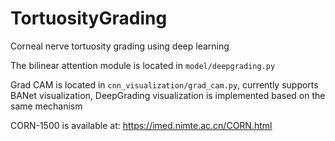 # TortuosityGrading

Corneal nerve tortuosity grading using deep learning

The bilinear attention module is located in ```model/deepgrading.py```

Grad CAM is located in ```cnn_visualization/grad_cam.py```, currently supports BANet visualization, DeepGrading visualization is implemented based on the same mechanism

CORN-1500 is available at: https://imed.nimte.ac.cn/CORN.html
